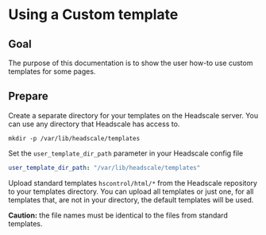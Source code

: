 # Using a Custom template

## Goal

The purpose of this documentation is to show the user how-to use custom templates for some pages.

## Prepare

Create a separate directory for your templates on the Headscale server.
You can use any directory that Headscale has access to.

```shell
mkdir -p /var/lib/headscale/templates
```

Set the `user_template_dir_path` parameter in your Headscale config file

```yaml
user_template_dir_path: "/var/lib/headscale/templates"
```

Upload standard templates `hscontrol/html/*` from the Headscale repository to your templates directory.
You can upload all templates or just one, for all templates that, are not in your directory, the default templates will be used.

**Caution:** the file names must be identical to the files from standard templates.

